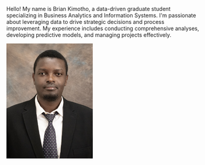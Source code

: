 Hello! My name is Brian Kimotho, a data-driven graduate student specializing in Business Analytics and Information Systems. I'm passionate about leveraging data to drive strategic decisions and process improvement. My experience includes conducting comprehensive analyses, developing predictive models, and managing projects effectively.

<!--
![Brian Kimotho](Brian-Kimotho-image.jpg)
-->

<img src="images/Brian-Kimotho-image.jpg" alt="image" style="height: 300px; width: auto;">
